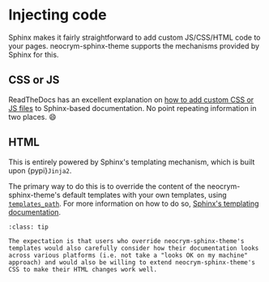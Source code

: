 # Injecting code

Sphinx makes it fairly straightforward to add custom JS/CSS/HTML code to your pages. neocrym-sphinx-theme supports the mechanisms provided by Sphinx for this.

## CSS or JS

ReadTheDocs has an excellent explanation on [how to add custom CSS or JS files][sphinx-custom-css] to Sphinx-based documentation. No point repeating information in two places. 😄

[sphinx-custom-css]: https://docs.readthedocs.io/en/stable/guides/adding-custom-css.html

## HTML

This is entirely powered by Sphinx's templating mechanism, which is built upon {pypi}`Jinja2`.

The primary way to do this is to override the content of the neocrym-sphinx-theme's default templates with your own templates, using [`templates_path`][sphinx-templates_path]. For more information on how to do so, [Sphinx's templating documentation][templating].

```{admonition} Info
:class: tip

The expectation is that users who override neocrym-sphinx-theme's templates would also carefully consider how their documentation looks across various platforms (i.e. not take a "looks OK on my machine" approach) and would also be willing to extend neocrym-sphinx-theme's CSS to make their HTML changes work well.
```

[sphinx-templates_path]: https://www.sphinx-doc.org/en/master/usage/configuration.html#confval-templates_path
[templating]: https://www.sphinx-doc.org/en/master/development/theming.html#templating
